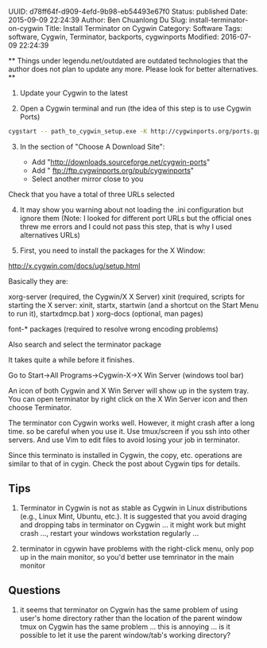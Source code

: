 UUID: d78ff64f-d909-4efd-9b98-eb54493e67f0
Status: published
Date: 2015-09-09 22:24:39
Author: Ben Chuanlong Du
Slug: install-terminator-on-cygwin
Title: Install Terminator on Cygwin
Category: Software
Tags: software, Cygwin, Terminator, backports, cygwinports
Modified: 2016-07-09 22:24:39

**
Things under legendu.net/outdated are outdated technologies 
that the author does not plan to update any more. 
Please look for better alternatives.
**



1. Update your Cygwin to the latest

2. Open a Cygwin terminal and run (the idea of this step is to use Cygwin Ports)
```bash
cygstart -- path_to_cygwin_setup.exe -K http://cygwinports.org/ports.gpg
```
3. In the section of "Choose A Download Site":

    - Add "http://downloads.sourceforge.net/cygwin-ports"
    - Add " ftp://ftp.cygwinports.org/pub/cygwinports"
    - Select another mirror close to you

Check that you have a total of three URLs selected

4. It may show you warning about not loading the .ini configuration 
but ignore them 
(Note: I looked for different port URLs but the official ones threw me errors and I could not pass this step, 
that is why I used alternatives URLs)

5. First, you need to install the packages for the X Window:

http://x.cygwin.com/docs/ug/setup.html

Basically they are:

xorg-server (required, the Cygwin/X X Server)
xinit (required, scripts for starting the X server: xinit, startx, startwin (and a shortcut on the Start Menu to run it), startxdmcp.bat )
xorg-docs (optional, man pages)

font-* packages (required to resolve wrong encoding problems)

Also search and select the terminator package

It takes quite a while before it finishes.

Go to Start->All Programs->Cygwin-X->X Win Server (windows tool bar)

An icon of both Cygwin and X Win Server will show up in the system tray.
You can open terminator by right click on the X Win Server icon and then choose Terminator.


The terminator con Cygwin works well. 
However, it might crash after a long time. 
so be careful when you use it. 
Use tmux/screen if you ssh into other servers. 
And use Vim to edit files to avoid losing your job in terminator.

Since this terminato is installed in Cygwin, the copy, etc. operations are similar to that of in cygin. 
Check the post about Cygwin tips for details.


## Tips

1. Terminator in Cygwin is not as stable as Cygwin in Linux distributions (e.g., Linux Mint, Ubuntu, etc.).
It is suggested that you avoid draging and dropping tabs in terminator on Cygwin ... it might work but might crash ..., restart your windows workstation regularly ...

2.  terminator in cgywin have problems with the right-click menu, only pop up in the main monitor, so you'd better use temrinator in the main monitor

## Questions
1. it seems that terminator on Cygwin has the same problem of using user's home directory 
rather than the location of the parent window
tmux on Cygwin has the same problem ...
this is annoying ...
is it possible to let it use the parent window/tab's working directory?

